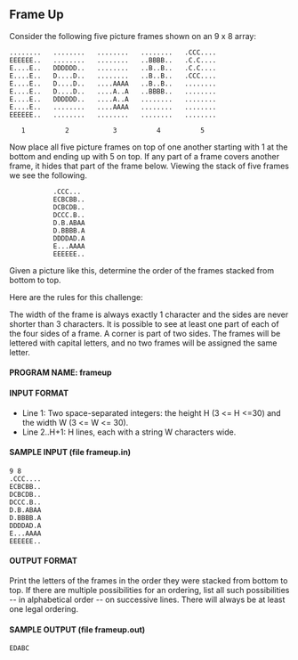 ## Frame Up

Consider the following five picture frames shown on an 9 x 8 array:
```
........   ........   ........   ........   .CCC....
EEEEEE..   ........   ........   ..BBBB..   .C.C....
E....E..   DDDDDD..   ........   ..B..B..   .C.C....
E....E..   D....D..   ........   ..B..B..   .CCC....
E....E..   D....D..   ....AAAA   ..B..B..   ........
E....E..   D....D..   ....A..A   ..BBBB..   ........
E....E..   DDDDDD..   ....A..A   ........   ........
E....E..   ........   ....AAAA   ........   ........
EEEEEE..   ........   ........   ........   ........

   1          2           3          4          5
```

Now place all five picture frames on top of one another starting with 1 at the bottom and ending up with 5 on top. If any part of a frame covers another frame, it hides that part of the frame below. Viewing the stack of five frames we see the following.
```
           .CCC...
           ECBCBB..
           DCBCDB..
           DCCC.B..
           D.B.ABAA
           D.BBBB.A
           DDDDAD.A
           E...AAAA
           EEEEEE..
```

Given a picture like this, determine the order of the frames stacked from bottom to top.

Here are the rules for this challenge:

The width of the frame is always exactly 1 character and the sides are never shorter than 3 characters.
It is possible to see at least one part of each of the four sides of a frame. A corner is part of two sides.
The frames will be lettered with capital letters, and no two frames will be assigned the same letter.

#### PROGRAM NAME: frameup

#### INPUT FORMAT

* Line 1:	Two space-separated integers: the height H (3 <= H <=30) and the width W (3 <= W <= 30).
* Line 2..H+1:	H lines, each with a string W characters wide.

#### SAMPLE INPUT (file frameup.in)
```
9 8
.CCC....
ECBCBB..
DCBCDB..
DCCC.B..
D.B.ABAA
D.BBBB.A
DDDDAD.A
E...AAAA
EEEEEE..
```

#### OUTPUT FORMAT

Print the letters of the frames in the order they were stacked from bottom to top. If there are multiple possibilities for an ordering, list all such possibilities -- in alphabetical order -- on successive lines. There will always be at least one legal ordering.

#### SAMPLE OUTPUT (file frameup.out)
```
EDABC
```
